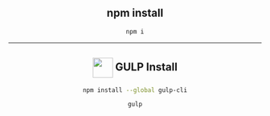 <div align="center">


<!-- NPM INSTALL -->
## npm install
```bash
npm i
```



---



<!-- GULP INSTALL -->

## <img align="center" width="40" src="https://skillicons.dev/icons?i=gulp"> GULP Install


```bash
npm install --global gulp-cli
```
```bash
gulp
```

</div>